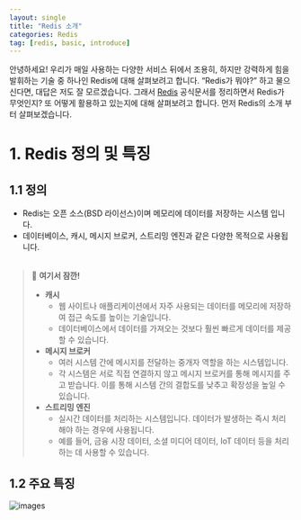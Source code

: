 ```yaml
---
layout: single
title: "Redis 소개"
categories: Redis
tag: [redis, basic, introduce]
---
```

안녕하세요! 우리가 매일 사용하는 다양한 서비스 뒤에서 조용히, 하지만 강력하게 힘을 발휘하는 기술 중 하나인 Redis에 대해 살펴보려고 합니다. “Redis가 뭐야?” 하고 물으신다면, 대답은 저도 잘 모르겠습니다. 그래서 [Redis](https://redis.io/docs/about/) 공식문서를 정리하면서 Redis가 무엇인지? 또 어떻게 활용하고 있는지에 대해 살펴보려고 합니다. 먼저 Redis의 소개 부터 살펴보겠습니다.
# 1. Redis 정의 및 특징
## 1.1 정의
- Redis는 오픈 소스(BSD 라이선스)이며 메모리에 데이터를 저장하는 시스템 입니다.
- 데이터베이스, 캐시, 메시지 브로커, 스트리밍 엔진과 같은 다양한 목적으로 사용됩니다.
<br><br>
> 📌 **여기서 잠깐!**
> - **캐시**
>     - 웹 사이트나 애플리케이션에서 자주 사용되는 데이터를 메모리에 저장하여 접근 속도를 높이는 기술입니다.
>     - 데이터베이스에서 데이터를 가져오는 것보다 훨씬 빠르게 데이터를 제공할 수 있습니다.
> - **메시지 브로커**
>     - 여러 시스템 간에 메시지를 전달하는 중개자 역할을 하는 시스템입니다.
>     - 각 시스템은 서로 직접 연결하지 않고 메시지 브로커를 통해 메시지를 주고 받습니다. 이를 통해 시스템 간의 결합도를 낮추고 확장성을 높일 수 있습니다.
> - **스트리밍 엔진**
>     - 실시간 데이터를 처리하는 시스템입니다. 데이터가 발생하는 즉시 처리해야 하는 경우에 사용됩니다.
>     - 예를 들어, 금융 시장 데이터, 소셜 미디어 데이터, IoT 데이터 등을 처리하는 데 사용할 수 있습니다.

## 1.2 주요 특징
![images](/images/2024-03-16-redis/git-flow_overall_graph.png)